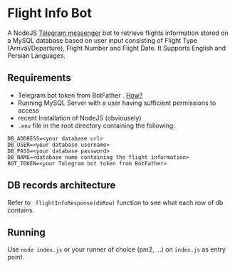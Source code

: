 # Flight Info Bot
A NodeJS [Telegram messenger](telegram.org) bot to retrieve flights information stored on a MySQL database based on user input consisting of Flight Type (Arrival/Departure), Flight Number and Flight Date. It Supports English and Persian Languages.

## Requirements

 - Telegram bot token from  BotFather . [How?](https://core.telegram.org/bots#6-botfather)
 - Running MySQL Server with a user having sufficient permissions to access
 - recent Installation of NodeJS (obviousely)
 - `.env` file in the root directory containing the following:
```
DB_ADDRESS=<your database url>
DB_USER=<your database username>
DB_PASS=<your database password>
DB_NAME=<database name containing the flight information>
BOT_TOKEN=<your Telegram bot token from BotFather>
```

## DB records architecture
Refer to ` flightInfoResponse(dbRow)` function to see what each row of db contains.

## Running
Use `node index.js` or your runner of choice (pm2, ...) on `index.js` as entry point.